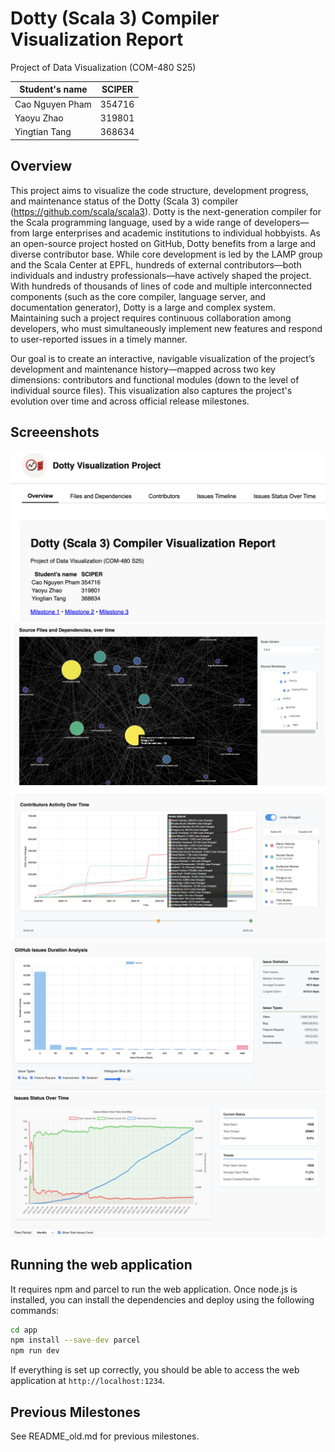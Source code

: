 # Dotty (Scala 3) Compiler Visualization Report

Project of Data Visualization (COM-480 S25)

| Student's name | SCIPER |
| -------------- | ------ |
| Cao Nguyen Pham | 354716 |
| Yaoyu Zhao | 319801 |
| Yingtian Tang | 368634 |

## Overview

This project aims to visualize the code structure, development progress, and maintenance status of the Dotty (Scala 3) compiler (https://github.com/scala/scala3). Dotty is the next-generation compiler for the Scala programming language, used by a wide range of developers—from large enterprises and academic institutions to individual hobbyists.
As an open-source project hosted on GitHub, Dotty benefits from a large and diverse contributor base. While core development is led by the LAMP group and the Scala Center at EPFL, hundreds of external contributors—both individuals and industry professionals—have actively shaped the project.
With hundreds of thousands of lines of code and multiple interconnected components (such as the core compiler, language server, and documentation generator), Dotty is a large and complex system. Maintaining such a project requires continuous collaboration among developers, who must simultaneously implement new features and respond to user-reported issues in a timely manner.

Our goal is to create an interactive, navigable visualization of the project’s development and maintenance history—mapped across two key dimensions: contributors and functional modules (down to the level of individual source files). This visualization also captures the project's evolution over time and across official release milestones.

## Screeenshots

![Screenshot 1](1.png)
![Screenshot 2](2.png)
![Screenshot 3](3.png)
![Screenshot 4](4.png)
![Screenshot 5](5.png)

## Running the web application

It requires npm and parcel to run the web application. Once node.js is installed, you can install the dependencies and deploy using the following commands:

```bash
cd app
npm install --save-dev parcel
npm run dev
```

If everything is set up correctly, you should be able to access the web application at `http://localhost:1234`.

## Previous Milestones

See README_old.md for previous milestones.